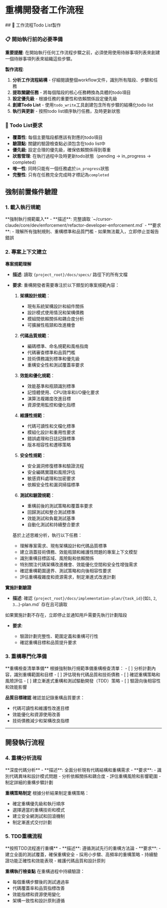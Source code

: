 # 重構開發者工作流程

<enforcement>
## 🔄 工作流程Todo List製作

### 📋 開始執行前的必要準備

**重要提醒**: 在開始執行任何工作流程步驟之前，必須使用使用待辦事項列表來創建一個待辦事項列表來組織這些步驟。

**製作流程**:
1. **分析工作流程結構** - 仔細閱讀整個workflow文件，識別所有階段、步驟和任務
2. **提取關鍵任務** - 將每個階段的核心任務轉換為具體的todo項目
3. **設定優先級** - 根據任務的重要性和依賴關係設定優先級
4. **創建Todo List** - 使用`todo_write`工具創建包含所有步驟的結構化todo list
5. **執行與更新** - 按照todo list順序執行任務，及時更新狀態

### 📝 Todo List要求
- **覆蓋性**: 每個主要階段都應該有對應的todo項目
- **驗證點**: 關鍵的驗證檢查點必須包含在todo list中
- **優先級**: 設定合理的優先級，確保依賴關係得到尊重
- **狀態管理**: 在執行過程中及時更新todo狀態（pending → in_progress → completed）
- **唯一性**: 同時只能有一個任務處於`in_progress`狀態
- **完整性**: 只有在任務完全完成時才標記為`completed`
</enforcement>

<workflow type="refactor-developer">

## 強制前置條件驗證
<mandatory-preconditions>

### 1. 載入執行規範

<stage name="載入執行規範" number="1" critical="true">
**強制執行規範載入**
- **描述**: 完整讀取 `~/cursor-claude/core/dev/enforcement/refactor-developer-enforcement.md`
- **要求**:
  <requirements>
  - 理解所有強制規則、重構標準和品質門檻
  - 如果無法載入，立即停止並報告錯誤
  </requirements>

</stage>

### 2. 專案上下文建立

<stage name="專案上下文建立" number="2" critical="true">

**專案規範理解**

- **描述**: 讀取 `{project_root}/docs/specs/` 路徑下的所有文檔
- **要求**:
  <requirements>
  <think>
  重構開發者需要專注於以下類型的專案規範內容：
  
  1. **架構設計規範**：
     - 現有系統架構設計和組件關係
     - 設計模式使用情況和架構債務
     - 模組間依賴關係和耦合度分析
     - 可擴展性瓶頸和改進機會
  
  2. **代碼品質規範**：
     - 編碼標準、命名規範和風格指南
     - 代碼審查標準和品質門檻
     - 技術債務識別標準和優先級
     - 重構安全性和測試覆蓋率要求
  
  3. **效能和優化規範**：
     - 效能基準和瓶頸識別標準
     - 記憶體使用、CPU效率和I/O優化要求
     - 演算法複雜度改進目標
     - 資源使用監控和優化指標
  
  4. **維護性規範**：
     - 代碼可讀性和文檔化標準
     - 模組化設計和重用性要求
     - 錯誤處理和日誌記錄標準
     - 版本相容性和遷移策略
  
  5. **安全性規範**：
     - 安全漏洞修復標準和驗證流程
     - 安全編碼實踐和風險評估
     - 敏感資料處理和加密要求
     - 依賴安全性和漏洞掃描標準
  
  6. **測試和驗證規範**：
     - 重構前後的測試策略和覆蓋率要求
     - 回歸測試和整合測試標準
     - 效能測試和負載測試基準
     - 自動化測試和持續整合要求
  </think>
  
  基於上述思維分析，執行以下任務：
  - 理解專案需求、現有架構設計和代碼品質標準
  - 建立涵蓋技術債務、效能瓶頸和維護性問題的專案上下文模型
  - 識別重構目標區域、風險點和依賴關係
  - 特別關注代碼架構改進機會、效能優化空間和安全性增強需求
  - 確認重構範圍邊界、測試策略和向後相容性要求
  - 評估重構複雜度和資源需求，制定漸進式改進計劃
  </requirements>

**實施計劃驗證**
- **描述**: 確認 `{project_root}/docs/implementation-plan/{task_id}`(如`1`, `2`, `3`...)-plan.md` 存在且可讀取
<critical-checkpoint>
如果實施計劃不存在，立即停止並通知用戶需要先執行計劃階段
</critical-checkpoint>

- **要求**:
  <requirements>
  <think hard>
  - 驗證計劃完整性、範圍定義和重構可行性
  - 確認重構目標和品質提升要求
  <think hard>
  </requirements>

</stage>

### 3. 重構專門化準備

<stage name="重構專門化準備" number="3" critical="true">
**重構檢查清單準備**
根據強制執行規範準備重構檢查清單：

<refactor-checklist>
<think harder>
- [ ] 分析計劃內容，識別重構範圍和目標
- [ ] 評估現有代碼品質和技術債務
- [ ] 確認重構策略和風險評估
- [ ] 建立漸進式重構和測試驅動開發（TDD）策略
- [ ] 驗證向後相容性和效能影響
<think harder>
</refactor-checklist>

**品質目標確認**
確認並記錄重構品質要求：
<quality-targets>
<think>
- 代碼可讀性和維護性改進目標
- 效能優化和資源使用改善
- 技術債務減少和架構改良指標
<think>
</quality-targets>
</stage>
</mandatory-preconditions>

---

## 開發執行流程
<development-execution>

### 4. 重構分析流程

<stage name="重構分析" number="4" critical="true">
**深度代碼分析**
- **描述**: 全面分析現有代碼結構和重構需求
- **要求**:
  <requirements>
  <Ultra think>
  - 識別代碼異味和設計模式問題
  - 分析依賴關係和耦合度
  - 評估重構風險和影響範圍
  - 制定詳細的重構步驟計劃
  <Ultra think>
  </requirements>

**重構策略制定**
根據分析結果制定重構策略：
<refactor-strategy>
<think harder>
- 確定重構優先級和執行順序
- 選擇適當的重構技術和模式
- 建立安全網測試和回滾機制
- 制定漸進式交付計劃
<think harder>
</refactor-strategy>
</stage>

### 5. TDD重構流程

<stage name="測試驅動重構" number="5" critical="true">
**按照TDD流程進行重構**
- **描述**: 遵循測試先行的重構方法論
- **要求**:
  <requirements>
  <Ultra think>
  - 建立全面的測試覆蓋，確保重構安全
  - 採用小步驟、高頻率的重構策略
  - 持續驗證功能正確性和效能表現
  - 維護代碼品質和設計原則
  <Ultra think>
  </requirements>

**重構執行檢查點**
在重構過程中持續驗證：
<refactor-checkpoints>
<think hard>
- 每個重構步驟後的測試通過率
- 代碼覆蓋率和品質指標改善
- 效能指標和資源使用變化
- 架構一致性和設計原則遵循
<think hard>
</refactor-checkpoints>
</stage>
</development-execution>
</workflow>